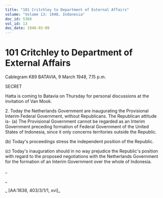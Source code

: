 ```yaml
---
title: "101 Critchley to Department of External Affairs"
volume: "Volume 13: 1948, Indonesia"
doc_id: 5368
vol_id: 13
doc_date: 1948-03-09
---
```


# 101 Critchley to Department of External Affairs

Cablegram K89 BATAVIA, 9 March 1948, 7.15 p.m.

SECRET

Hatta is coming to Batavia on Thursday for personal discussions at the invitation of Van Mook.

2\. Today the Netherlands Government are inaugurating the Provisional Interim Federal Government, without Republicans. The Republican attitude is- (a) The Provisional Government cannot be regarded as an Interim Government preceding formation of Federal Government of the United States of Indonesia, since it only concerns territories outside the Republic.

(b) Today's proceedings stress the independent position of the Republic.

(c) Today's inauguration should in no way prejudice the Republic's position with regard to the proposed negotiations with the Netherlands Government for the formation of an Interim Government over the whole of Indonesia.

_

_

_ [AA:1838, 403/3/1/1, xvi]_
